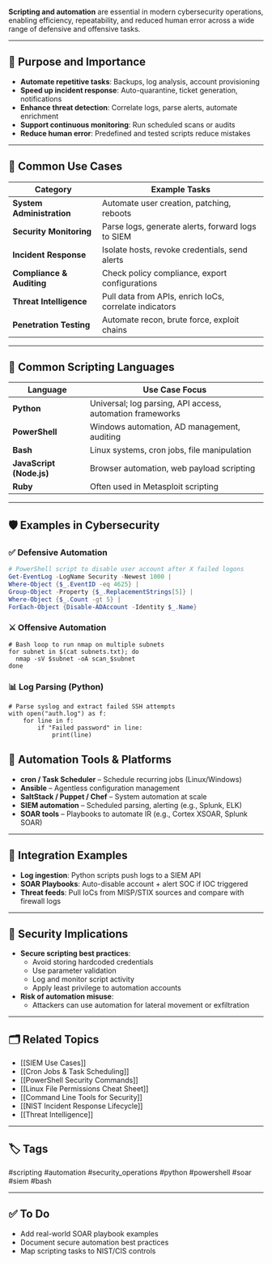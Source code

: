 **Scripting and automation** are essential in modern cybersecurity operations, enabling efficiency, repeatability, and reduced human error across a wide range of defensive and offensive tasks.

---

## 🎯 Purpose and Importance

- **Automate repetitive tasks**: Backups, log analysis, account provisioning
- **Speed up incident response**: Auto-quarantine, ticket generation, notifications
- **Enhance threat detection**: Correlate logs, parse alerts, automate enrichment
- **Support continuous monitoring**: Run scheduled scans or audits
- **Reduce human error**: Predefined and tested scripts reduce mistakes

---

## 🧰 Common Use Cases

| Category               | Example Tasks                                                                 |
|------------------------|-------------------------------------------------------------------------------|
| **System Administration** | Automate user creation, patching, reboots                                   |
| **Security Monitoring**   | Parse logs, generate alerts, forward logs to SIEM                           |
| **Incident Response**     | Isolate hosts, revoke credentials, send alerts                              |
| **Compliance & Auditing**| Check policy compliance, export configurations                              |
| **Threat Intelligence**   | Pull data from APIs, enrich IoCs, correlate indicators                      |
| **Penetration Testing**   | Automate recon, brute force, exploit chains                                |

---

## 🧪 Common Scripting Languages

| Language     | Use Case Focus                                            |
|--------------|-----------------------------------------------------------|
| **Python**   | Universal; log parsing, API access, automation frameworks |
| **PowerShell** | Windows automation, AD management, auditing               |
| **Bash**     | Linux systems, cron jobs, file manipulation               |
| **JavaScript (Node.js)** | Browser automation, web payload scripting              |
| **Ruby**     | Often used in Metasploit scripting                        |

---

## 🛡️ Examples in Cybersecurity

### ✅ Defensive Automation

```powershell
# PowerShell script to disable user account after X failed logons
Get-EventLog -LogName Security -Newest 1000 |
Where-Object {$_.EventID -eq 4625} |
Group-Object -Property {$_.ReplacementStrings[5]} |
Where-Object {$_.Count -gt 5} |
ForEach-Object {Disable-ADAccount -Identity $_.Name}
```

### ⚔ Offensive Automation

```
# Bash loop to run nmap on multiple subnets
for subnet in $(cat subnets.txt); do
  nmap -sV $subnet -oA scan_$subnet
done
```

### 📊 Log Parsing (Python)

```
# Parse syslog and extract failed SSH attempts
with open("auth.log") as f:
    for line in f:
        if "Failed password" in line:
            print(line)
```

## 🔄 Automation Tools & Platforms

- **cron / Task Scheduler** – Schedule recurring jobs (Linux/Windows)
- **Ansible** – Agentless configuration management
- **SaltStack / Puppet / Chef** – System automation at scale
- **SIEM automation** – Scheduled parsing, alerting (e.g., Splunk, ELK)
- **SOAR tools** – Playbooks to automate IR (e.g., Cortex XSOAR, Splunk SOAR)

---

## 🧩 Integration Examples

- **Log ingestion**: Python scripts push logs to a SIEM API
- **SOAR Playbooks**: Auto-disable account + alert SOC if IOC triggered
- **Threat feeds**: Pull IoCs from MISP/STIX sources and compare with firewall logs

---

## 🔐 Security Implications

- **Secure scripting best practices**:
    - Avoid storing hardcoded credentials
    - Use parameter validation
    - Log and monitor script activity
    - Apply least privilege to automation accounts
- **Risk of automation misuse**:
    - Attackers can use automation for lateral movement or exfiltration

---

## 🗂 Related Topics

- [[SIEM Use Cases]]
- [[Cron Jobs & Task Scheduling]]
- [[PowerShell Security Commands]]
- [[Linux File Permissions Cheat Sheet]]
- [[Command Line Tools for Security]]
- [[NIST Incident Response Lifecycle]]
- [[Threat Intelligence]]

---

## 🏷 Tags

#scripting #automation #security_operations #python #powershell #soar #siem #bash

---

## ✅ To Do

-  Add real-world SOAR playbook examples
-  Document secure automation best practices
-  Map scripting tasks to NIST/CIS controls
